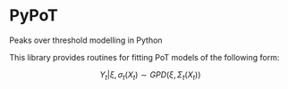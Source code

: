 # PyPoT
Peaks over threshold modelling in Python

This library provides routines for fitting PoT models of the following form:

```math
Y_t | \xi, \sigma_t(X_t) \sim GPD(\xi, \Sigma_t(X_t))
```
